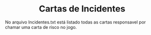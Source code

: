 <h1 align="center"> Cartas de Incidentes </h1>

No arquivo Incidentes.txt está listado todas as cartas responsavel por chamar uma carta de risco no jogo.